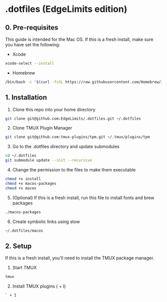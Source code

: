 # .dotfiles (EdgeLimits edition)
## 0. Pre-requisites

This guide is intended for the Mac OS. If this is a fresh install, make sure you have set the following:
- Xcode
```bash
xcode-select --install
```
- Homebrew
```bash
/bin/bash -c "$(curl -fsSL https://raw.githubusercontent.com/Homebrew/install/HEAD/install.sh)"
```

## 1. Installation

1. Clone this repo into your home directory
```bash
git clone git@github.com:EdgeLimits/.dotfiles.git ~/.dotfiles
```

2. Clone TMUX Plugin Manager
```bash
git clone git@github.com:tmux-plugins/tpm.git ~/.tmux/plugins/tpm
```

3. Go to the .dotfiles directory and update submodules
```bash
cd ~/.dotfiles
git submodule update --init --recursive
```

4. Change the permission to the files to make them executable
```bash
chmod +x install
chmod +x macos-packages
chmod +x macos
```

5. (Optional) If this is a fresh install, run this file to install fonts and brew packages
```bash
./macos-packages
```

6. Create symbolic links using stow
```bash
~/.dotfiles/macos
```

## 2. Setup

If this is a fresh install, you'll need to install the TMUX package manager.
1. Start TMUX
```bash
tmux
```

2. Install TMUX plugins (<leader> + I)
```bash
` + I 
```
